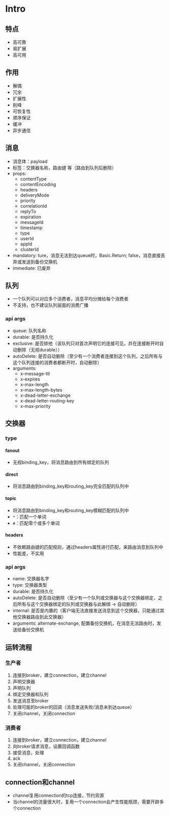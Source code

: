 # Intro

## 特点
+ 高可靠
+ 易扩展
+ 高可用


## 作用
+ 解偶
+ 冗余
+ 扩展性
+ 削峰
+ 可恢复性
+ 顺序保证
+ 缓冲
+ 异步通信


## 消息
+ 消息体：payload
+ 标签：交换器名称，路由键 等（路由到队列后删除）
+ props:
  + contentType
  + contentEncoding
  + headers
  + deliveryMode
  + priority
  + correlationId
  + replyTo
  + expiration
  + messageId
  + timestamp
  + type
  + userId
  + appId
  + clusterId
+ mandatory: ture，消息无法到达queue时，Basic.Return; false，消息直接丢弃或发送到备份交换机
+ immediate: 已废弃


## 队列
+ 一个队列可以对应多个消费者，消息平均分摊给每个消费者
+ 不支持，也不建议队列层面的消费广播

### api args
+ queue: 队列名称
+ durable: 是否持久化
+ exclusive: 是否排他（该队列只对首次声明它的连接可见，并在连接断开时自动删除（无视durable））
+ autoDelete: 是否自动删除（至少有一个消费者连接到这个队列，之后所有与这个队列连接的消费者都断开时，自动删除）
+ arguments: 
  + x-message-ttl
  + x-expires
  + x-max-length
  + x-max-length-bytes
  + x-dead-letter-exchange
  + x-dead-letter-routing-key
  + x-max-priority


## 交换器
### type
#### fanout
+ 无视binding_key，将消息路由到所有绑定的队列

#### direct
+ 将消息路由到binding_key和routing_key完全匹配的队列中

#### topic
+ 将消息路由到binding_key和routing_key模糊匹配的队列中
+ `*`：匹配一个单词
+ `#`：匹配零个或多个单词

#### headers
+ 不依赖路由键的匹配规则，通过headers属性进行匹配，来路由消息到队列中
+ 性能差，不实用

### api args
+ name: 交换器名字
+ type: 交换器类型
+ durable: 是否持久化
+ autoDelete: 是否自动删除（至少有一个队列或交换器与这个交换器绑定，之后所有与这个交换器绑定的队列或交换器与此解绑 -> 自动删除）
+ internal: 是否是内置的（客户端无法直接发送消息到这个交换器，只能通过其他交换器路由到此交换器）
+ arguments: alternate-exchange, 配置备份交换机，在消息无法路由时，发送给备份交换机

## 运转流程
### 生产者
1. 连接到broker，建立connection，建立channel
2. 声明交换器
3. 声明队列
4. 绑定交换器和队列
5. 发送消息至broker
6. 处理可能的broker的回调（消息发送失败/消息未到达queue）
7. 关闭channel，关闭connection

### 消费者
1. 连接到broker，建立connection，建立channel
2. 向broker请求消息，设置回调函数
3. 接受消息，处理
4. ack
5. 关闭channel，关闭connection


## connection和channel
+ channel复用connection的tcp连接，节约资源
+ 当channel的流量很大时，复用一个connection会产生性能瓶颈，需要开辟多个connection